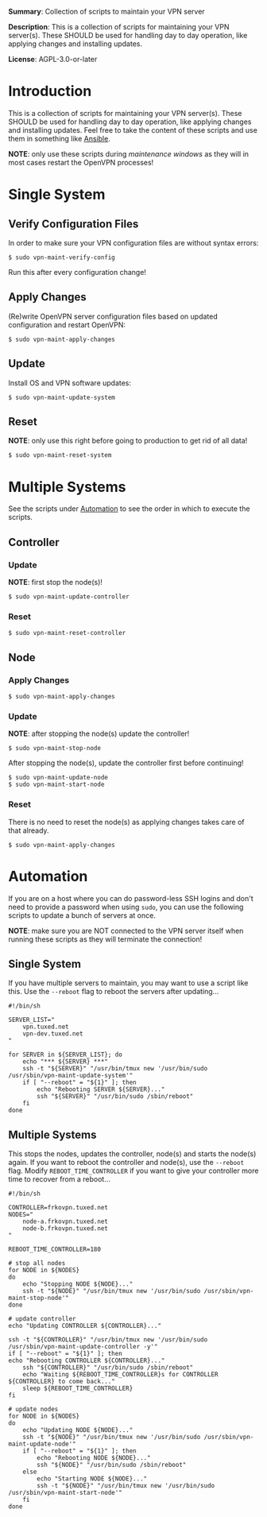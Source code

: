 **Summary**: Collection of scripts to maintain your VPN server

**Description**: This is a collection of scripts for maintaining your VPN 
server(s). These SHOULD be used for handling day to day operation, like 
applying changes and installing updates. 

**License**:  AGPL-3.0-or-later

# Introduction

This is a collection of scripts for maintaining your VPN server(s). These 
SHOULD be used for handling day to day operation, like applying changes and 
installing updates. Feel free to take the content of these scripts and use them
in something like [Ansible](https://www.ansible.com/).

**NOTE**: only use these scripts during _maintenance windows_ as they will in 
most cases restart the OpenVPN processes!

# Single System

## Verify Configuration Files

In order to make sure your VPN configuration files are without syntax errors:

    $ sudo vpn-maint-verify-config

Run this after every configuration change!

## Apply Changes

(Re)write OpenVPN server configuration files based on updated configuration and 
restart OpenVPN:

    $ sudo vpn-maint-apply-changes

## Update

Install OS and VPN software updates:

    $ sudo vpn-maint-update-system

## Reset

**NOTE**: only use this right before going to production to get rid of all 
data!

    $ sudo vpn-maint-reset-system

# Multiple Systems

See the scripts under [Automation](#automation) to see the order in which to
execute the scripts.

## Controller

### Update

**NOTE**: first stop the node(s)!

    $ sudo vpn-maint-update-controller

### Reset

    $ sudo vpn-maint-reset-controller

## Node

### Apply Changes

    $ sudo vpn-maint-apply-changes

### Update

**NOTE**: after stopping the node(s) update the controller!

    $ sudo vpn-maint-stop-node

After stopping the node(s), update the controller first before continuing!

    $ sudo vpn-maint-update-node
    $ sudo vpn-maint-start-node

### Reset

There is no need to reset the node(s) as applying changes takes care of that
already.

    $ sudo vpn-maint-apply-changes

# Automation

If you are on a host where you can do password-less SSH logins and don't need
to provide a password when using `sudo`, you can use the following scripts to
update a bunch of servers at once.

**NOTE**: make sure you are NOT connected to the VPN server itself when running
these scripts as they will terminate the connection!

## Single System

If you have multiple servers to maintain, you may want to use a script like 
this. Use the `--reboot` flag to reboot the servers after updating...

    #!/bin/sh

    SERVER_LIST="
        vpn.tuxed.net
        vpn-dev.tuxed.net
    "

    for SERVER in ${SERVER_LIST}; do
        echo "*** ${SERVER} ***"
        ssh -t "${SERVER}" "/usr/bin/tmux new '/usr/bin/sudo /usr/sbin/vpn-maint-update-system'"
        if [ "--reboot" = "${1}" ]; then
            echo "Rebooting SERVER ${SERVER}..."
	        ssh "${SERVER}" "/usr/bin/sudo /sbin/reboot"
        fi
    done

## Multiple Systems

This stops the nodes, updates the controller, node(s) and starts the node(s) 
again. If you want to reboot the controller and node(s), use the `--reboot` 
flag. Modify `REBOOT_TIME_CONTROLLER` if you want to give your controller more
time to recover from a reboot...

    #!/bin/sh

    CONTROLLER=frkovpn.tuxed.net
    NODES="
        node-a.frkovpn.tuxed.net
        node-b.frkovpn.tuxed.net
    "

    REBOOT_TIME_CONTROLLER=180

    # stop all nodes
    for NODE in ${NODES}
    do
        echo "Stopping NODE ${NODE}..."
        ssh -t "${NODE}" "/usr/bin/tmux new '/usr/bin/sudo /usr/sbin/vpn-maint-stop-node'"
    done

    # update controller
    echo "Updating CONTROLLER ${CONTROLLER}..."

    ssh -t "${CONTROLLER}" "/usr/bin/tmux new '/usr/bin/sudo /usr/sbin/vpn-maint-update-controller -y'"
    if [ "--reboot" = "${1}" ]; then
    echo "Rebooting CONTROLLER ${CONTROLLER}..."
        ssh "${CONTROLLER}" "/usr/bin/sudo /sbin/reboot"
        echo "Waiting ${REBOOT_TIME_CONTROLLER}s for CONTROLLER ${CONTROLLER} to come back..."
        sleep ${REBOOT_TIME_CONTROLLER}
    fi

    # update nodes
    for NODE in ${NODES}
    do
        echo "Updating NODE ${NODE}..."
        ssh -t "${NODE}" "/usr/bin/tmux new '/usr/bin/sudo /usr/sbin/vpn-maint-update-node'"
        if [ "--reboot" = "${1}" ]; then
            echo "Rebooting NODE ${NODE}..."
            ssh "${NODE}" "/usr/bin/sudo /sbin/reboot"
        else
            echo "Starting NODE ${NODE}..."
            ssh -t "${NODE}" "/usr/bin/tmux new '/usr/bin/sudo /usr/sbin/vpn-maint-start-node'"
        fi
    done
